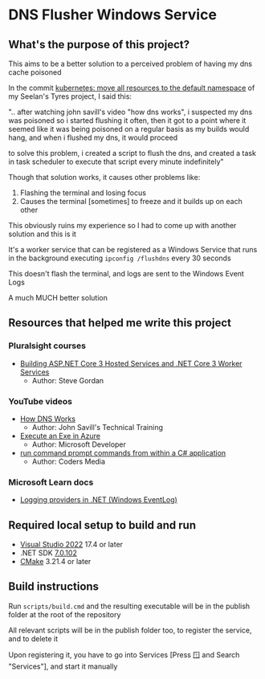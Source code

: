 # DNS Flusher Windows Service

## What's the purpose of this project?

This aims to be a better solution to a perceived problem of having my dns cache poisoned

In the commit [kubernetes: move all resources to the default namespace](https://github.com/ShaylenReddy42/Seelans-Tyres/commit/f0aceb8d6d7c46f198f4e904ed6c29d32f6e7785) of my Seelan's Tyres project, I said this:

  ".. after watching john savill's video "how dns works", i suspected my dns was poisoned so i started flushing it often, 
  then it got to a point where it seemed like it was being poisoned on a regular basis as my builds would hang, 
  and when i flushed my dns, it would proceed

  to solve this problem, i created a script to flush the dns, 
  and created a task in task scheduler to execute that script every minute indefinitely"

Though that solution works, it causes other problems like:
1. Flashing the terminal and losing focus
2. Causes the terminal [sometimes] to freeze and it builds up on each other

This obviously ruins my experience so I had to come up with another solution and this is it

It's a worker service that can be registered as a Windows Service that runs in the background executing `ipconfig /flushdns` every 30 seconds

This doesn't flash the terminal, and logs are sent to the Windows Event Logs

A much MUCH better solution

## Resources that helped me write this project

### Pluralsight courses

* [Building ASP.NET Core 3 Hosted Services and .NET Core 3 Worker Services](https://www.pluralsight.com/courses/building-aspnet-core-hosted-services-net-core-worker-services)
  * Author: Steve Gordan

### YouTube videos

* [How DNS Works](https://www.youtube.com/watch?v=Ah7fYex6Ups)
  * Author: John Savill's Technical Training
* [Execute an Exe in Azure](https://www.youtube.com/watch?v=I0iheDwm5Ac)
  * Author: Microsoft Developer
* [run command prompt commands from within a C# application](https://www.youtube.com/watch?v=HeHR9q-IWF8)
  * Author: Coders Media

### Microsoft Learn docs
* [Logging providers in .NET (Windows EventLog)](https://learn.microsoft.com/en-us/dotnet/core/extensions/logging-providers#windows-eventlog)

## Required local setup to build and run

* [Visual Studio 2022](https://visualstudio.microsoft.com/downloads/) 17.4 or later
* .NET SDK [7.0.102](https://dotnet.microsoft.com/en-us/download/dotnet/7.0)
* [CMake](https://cmake.org/download/) 3.21.4 or later

## Build instructions

Run `scripts/build.cmd` and the resulting executable will be in the publish folder at the root of the repository

All relevant scripts will be in the publish folder too, to register the service, and to delete it

Upon registering it, you have to go into Services [Press <kbd>🪟</kbd> and Search "Services"], and start it manually